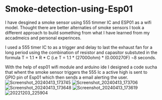 # Smoke-detection-using-Esp01

I have desgined a smoke sensor using 555 timmer IC and ESP01 as a wifi model.
Thought there are better alternaties of smoke sensors
I took a different approach to build something from what I have learned from my accadmeics and personal experinces.

I used a 555 timer IC to as a trigger and delay to last the exhaust fan for a long period using the combination of resistor and capasitor substuted in the formula T = 1.1 * R * C (i.e T = 1.1 * (27000ohm) * (0.000270F) ¬8 seconds.

With the help of esp01 wifi module and arduino ide I designed a code sucha that whent the smoke sensor triggers the 555 Ic a active high is sent to GPIO pin of Esp01 which then sends a email alerting the user.
![Screenshot_20240413_173745](https://github.com/M-Maahir/Smoke-detection-using-Esp01/assets/124713802/56b57ba0-121b-4c57-bec4-01b83f616ee6)
![Screenshot_20240413_173706](https://github.com/M-Maahir/Smoke-detection-using-Esp01/assets/124713802/ae130e01-a5eb-4863-beb8-bd90a45ef7d2)
![Screenshot_20240413_173648](https://github.com/M-Maahir/Smoke-detection-using-Esp01/assets/124713802/1661226a-c617-41ac-b33a-bd6c220abaf7)
![Screenshot_20240413_173619](https://github.com/M-Maahir/Smoke-detection-using-Esp01/assets/124713802/6c3a48ed-fcd9-4bbb-8e67-be7e5d747a85)
![20221203_225904](https://github.com/M-Maahir/Smoke-detection-using-Esp01/assets/124713802/ea842f0f-18cd-4a53-8006-d47e16d8f8f7)
